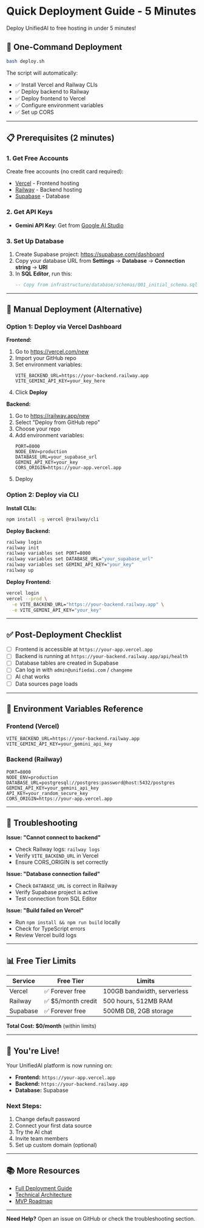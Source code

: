 # Quick Deployment Guide - 5 Minutes

Deploy UnifiedAI to free hosting in under 5 minutes!

## 🚀 One-Command Deployment

```bash
bash deploy.sh
```

The script will automatically:
- ✅ Install Vercel and Railway CLIs
- ✅ Deploy backend to Railway
- ✅ Deploy frontend to Vercel
- ✅ Configure environment variables
- ✅ Set up CORS

---

## 📋 Prerequisites (2 minutes)

### 1. Get Free Accounts

Create free accounts (no credit card required):
- [Vercel](https://vercel.com/signup) - Frontend hosting
- [Railway](https://railway.app) - Backend hosting
- [Supabase](https://supabase.com) - Database

### 2. Get API Keys

- **Gemini API Key**: Get from [Google AI Studio](https://makersuite.google.com/app/apikey)

### 3. Set Up Database

1. Create Supabase project: https://supabase.com/dashboard
2. Copy your database URL from **Settings** → **Database** → **Connection string** → **URI**
3. In **SQL Editor**, run this:
   ```sql
   -- Copy from infrastructure/database/schemas/001_initial_schema.sql
   ```

---

## 🎯 Manual Deployment (Alternative)

### Option 1: Deploy via Vercel Dashboard

**Frontend:**
1. Go to https://vercel.com/new
2. Import your GitHub repo
3. Set environment variables:
   ```
   VITE_BACKEND_URL=https://your-backend.railway.app
   VITE_GEMINI_API_KEY=your_key_here
   ```
4. Click **Deploy**

**Backend:**
1. Go to https://railway.app/new
2. Select "Deploy from GitHub repo"
3. Choose your repo
4. Add environment variables:
   ```
   PORT=8000
   NODE_ENV=production
   DATABASE_URL=your_supabase_url
   GEMINI_API_KEY=your_key
   CORS_ORIGIN=https://your-app.vercel.app
   ```
5. Deploy

### Option 2: Deploy via CLI

**Install CLIs:**
```bash
npm install -g vercel @railway/cli
```

**Deploy Backend:**
```bash
railway login
railway init
railway variables set PORT=8000
railway variables set DATABASE_URL="your_supabase_url"
railway variables set GEMINI_API_KEY="your_key"
railway up
```

**Deploy Frontend:**
```bash
vercel login
vercel --prod \
  -e VITE_BACKEND_URL="https://your-backend.railway.app" \
  -e VITE_GEMINI_API_KEY="your_key"
```

---

## ✅ Post-Deployment Checklist

- [ ] Frontend is accessible at `https://your-app.vercel.app`
- [ ] Backend is running at `https://your-backend.railway.app/api/health`
- [ ] Database tables are created in Supabase
- [ ] Can log in with `admin@unifiedai.com` / `changeme`
- [ ] AI chat works
- [ ] Data sources page loads

---

## 🔧 Environment Variables Reference

### Frontend (Vercel)
```env
VITE_BACKEND_URL=https://your-backend.railway.app
VITE_GEMINI_API_KEY=your_gemini_api_key
```

### Backend (Railway)
```env
PORT=8000
NODE_ENV=production
DATABASE_URL=postgresql://postgres:password@host:5432/postgres
GEMINI_API_KEY=your_gemini_api_key
API_KEY=your_random_secure_key
CORS_ORIGIN=https://your-app.vercel.app
```

---

## 🐛 Troubleshooting

**Issue: "Cannot connect to backend"**
- Check Railway logs: `railway logs`
- Verify `VITE_BACKEND_URL` in Vercel
- Ensure CORS_ORIGIN is set correctly

**Issue: "Database connection failed"**
- Check `DATABASE_URL` is correct in Railway
- Verify Supabase project is active
- Test connection from SQL Editor

**Issue: "Build failed on Vercel"**
- Run `npm install && npm run build` locally
- Check for TypeScript errors
- Review Vercel build logs

---

## 📊 Free Tier Limits

| Service | Free Tier | Limits |
|---------|-----------|---------|
| Vercel | ✅ Forever free | 100GB bandwidth, serverless |
| Railway | ✅ $5/month credit | 500 hours, 512MB RAM |
| Supabase | ✅ Forever free | 500MB DB, 2GB storage |

**Total Cost: $0/month** (within limits)

---

## 🎉 You're Live!

Your UnifiedAI platform is now running on:
- **Frontend:** `https://your-app.vercel.app`
- **Backend:** `https://your-backend.railway.app`
- **Database:** Supabase

### Next Steps:
1. Change default password
2. Connect your first data source
3. Try the AI chat
4. Invite team members
5. Set up custom domain (optional)

---

## 📚 More Resources

- [Full Deployment Guide](./FREE_DEPLOYMENT_GUIDE.md)
- [Technical Architecture](./TECHNICAL_ARCHITECTURE.md)
- [MVP Roadmap](./MVP_ROADMAP.md)

---

**Need Help?** Open an issue on GitHub or check the troubleshooting section.

